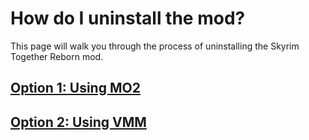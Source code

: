 # How do I uninstall the mod?

This page will walk you through the process of uninstalling the Skyrim Together Reborn mod.

## [Option 1: Using MO2](using-modorganizer2.md)

## [Option 2: Using VMM](using-vortex-mod-manager.md)

